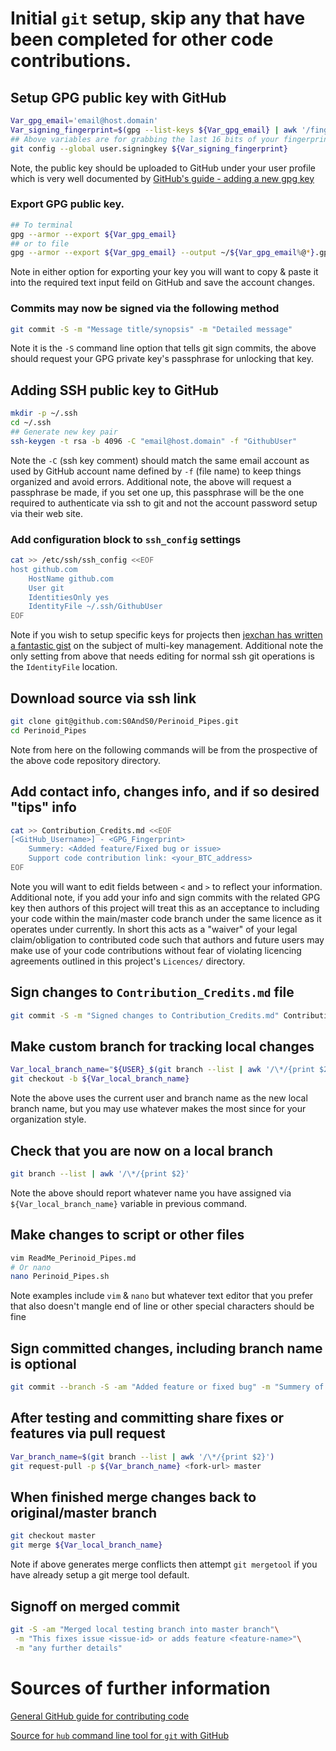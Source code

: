 # Initial `git` setup, skip any that have been completed for other code contributions.

## Setup GPG public key with GitHub
```bash
Var_gpg_email='email@host.domain'
Var_signing_fingerprint=$(gpg --list-keys ${Var_gpg_email} | awk '/fingerprint/{print $10""$11""$12""$13}')
## Above variables are for grabbing the last 16 bits of your fingerprint.
git config --global user.signingkey ${Var_signing_fingerprint}
```
Note, the public key should be uploaded to GitHub under your user profile
 which is very well documented by [GitHub's guide - adding a new gpg key](https://help.github.com/articles/adding-a-new-gpg-key-to-your-github-account/)

### Export GPG public key.
```bash
## To terminal
gpg --armor --export ${Var_gpg_email}
## or to file
gpg --armor --export ${Var_gpg_email} --output ~/${Var_gpg_email%@*}.gpg
```
Note in either option for exporting your key you will want to copy & paste it
 into the required text input feild on GitHub and save the account changes.

### Commits may now be signed via the following method
```bash
git commit -S -m "Message title/synopsis" -m "Detailed message"
```
Note it is the `-S` command line option that tells git sign commits, the
 above should request your GPG private key's passphrase for unlocking
 that key.

## Adding SSH public key to GitHub
```bash
mkdir -p ~/.ssh
cd ~/.ssh
## Generate new key pair
ssh-keygen -t rsa -b 4096 -C "email@host.domain" -f "GithubUser"
```
Note the `-C` (ssh key comment) should match the same email account as used by GitHub
 account name defined by `-f` (file name) to keep things organized and avoid errors.
 Additional note, the above will request a passphrase be made, if you set one up, this
 passphrase will be the one required to authenticate via ssh to git and not the account
 password setup via their web site.

### Add configuration block to `ssh_config` settings
```bash
cat >> /etc/ssh/ssh_config <<EOF
host github.com
    HostName github.com
    User git
    IdentitiesOnly yes
    IdentityFile ~/.ssh/GithubUser
EOF
```
Note if you wish to setup specific keys for projects then [jexchan has written a fantastic gist](https://gist.github.com/jexchan/2351996)
 on the subject of multi-key management. Additional note the only setting from
 above that needs editing for normal ssh git operations is the `IdentityFile`
 location.

## Download source via ssh link
```bash
git clone git@github.com:S0AndS0/Perinoid_Pipes.git
cd Perinoid_Pipes
```
Note from here on the following commands will be from
 the prospective of the above code repository directory.

## Add contact info, changes info, and if so desired "tips" info
```bash
cat >> Contribution_Credits.md <<EOF
[<GitHub_Username>] - <GPG_Fingerprint>
    Summery: <Added feature/Fixed bug or issue>
    Support code contribution link: <your_BTC_address>
EOF
```
Note you will want to edit fields between `<` and `>` to reflect your information.
 Additional note, if you add your info and sign commits with the related GPG
 key then authors of this project will treat this as an acceptance to including
 your code within the main/master code branch under the same licence as it operates
 under currently. In short this acts as a "waiver" of your legal claim/obligation
 to contributed code such that authors and future users may make use of your code
 contributions without fear of violating licencing agreements outlined in this project's
 `Licences/` directory.

## Sign changes to `Contribution_Credits.md` file
```bash
git commit -S -m "Signed changes to Contribution_Credits.md" Contribution_Credits.md
```

## Make custom branch for tracking local changes
```bash
Var_local_branch_name="${USER}_$(git branch --list | awk '/\*/{print $2}')"
git checkout -b ${Var_local_branch_name}
```
Note the above uses the current user and branch name as
 the new local branch name, but you may use whatever makes
 the most since for your organization style.

## Check that you are now on a local branch
```bash
git branch --list | awk '/\*/{print $2}'
```
Note the above should report whatever name you have assigned
 via `${Var_local_branch_name}` variable in previous command.

## Make changes to script or other files
```bash
vim ReadMe_Perinoid_Pipes.md
# Or nano
nano Perinoid_Pipes.sh
```
Note examples include `vim` & `nano` but whatever text editor
 that you prefer that also doesn't mangle end of line or other
 special characters should be fine

## Sign committed changes, including branch name is optional
```bash
git commit --branch -S -am "Added feature or fixed bug" -m "Summery of changes"
```

## After testing and committing share fixes or features via pull request
```bash
Var_branch_name=$(git branch --list | awk '/\*/{print $2}')
git request-pull -p ${Var_branch_name} <fork-url> master
```

## When finished merge changes back to original/master branch
```bash
git checkout master
git merge ${Var_local_branch_name}
```
Note if above generates merge conflicts then attempt `git mergetool`
 if you have already setup a git merge tool default.

## Signoff on merged commit
```bash
git -S -am "Merged local testing branch into master branch"\
 -m "This fixes issue <issue-id> or adds feature <feature-name>"\
 -m "any further details"
```

# Sources of further information

[General GitHub guide for contributing code](https://guides.github.com/activities/contributing-to-open-source/)

[Source for `hub` command line tool for `git` with GitHub](https://github.com/github/hub)
